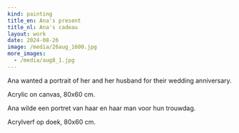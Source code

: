 ```yaml
---
kind: painting
title_en: Ana's present
title_nl: Ana's cadeau
layout: work
date: 2024-08-26
image: /media/26aug_1600.jpg
more_images:
  - /media/aug8_1.jpg
---
```

<div lang="en">

Ana wanted a portrait of her and her husband for their wedding anniversary.

Acrylic on canvas, 80x60 cm. 

</div>

<div lang="nl">

Ana wilde een portret van haar en haar man voor hun trouwdag.

Acrylverf op doek, 80x60 cm.

</div>
